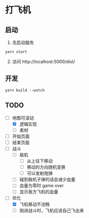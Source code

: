 # 打飞机

## 启动

1. 先启动服务

```shell
yarn start
```

2. 访问 http://localhost:5000/dist/

## 开发

```shell
yarn build --watch
```

## TODO

- [ ] 地图可滚动
  - [x] 逻辑实现
  - [ ] 素材
- [ ] 开始页面
- [ ] 结束页面
- [ ] 战斗
  - [ ] 敌机
    - [ ] 从上往下移动
    - [ ] 移动的方向随机变换
    - [ ] 可以发射炮弹
  - [ ] 碰到敌机子弹的话会减少血量
  - [ ] 血量为零时 game over
  - [ ] 显示我方飞机的血量
- [ ] 优化
  - [x] 飞机移动不流畅
  - [ ] 刚进战斗时，飞机应该自己飞出来

